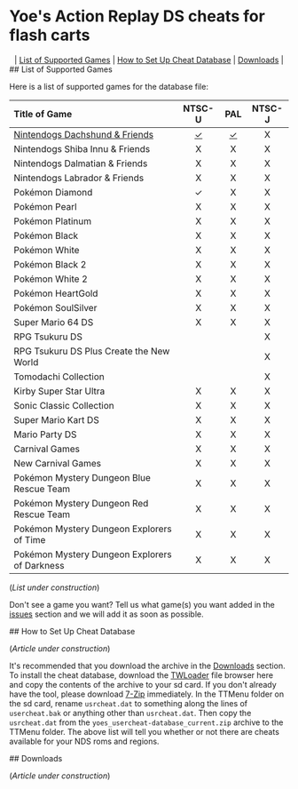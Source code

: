 # Yoe's Action Replay DS cheats for flash carts

<center>
  | <a href="#compatibility">List of Supported Games</a> | <a href="#how-to-setup">How to Set Up Cheat Database</a> | <a href="#downloads">Downloads</a> |
</center>


<a id="compatibility" name="compatibility" />
## List of Supported Games

Here is a list of supported games for the database file:

| Title of Game                                 | NTSC-U | PAL   | NTSC-J |
| :---                                          | :---:  | :---: | :---:  |
| <a href="https://github.com/SparrOSDeveloperTeam/yoes-nds-cheat-database/tree/master/cheat-txts/nintendogs-dachshund">Nintendogs Dachshund & Friends</a>                | <a href="https://github.com/SparrOSDeveloperTeam/yoes-nds-cheat-database/raw/master/cheat-txts/nintendogs-dachshund/nintendogs-dachshund-u.txt">✓</a>      | <a href="https://github.com/SparrOSDeveloperTeam/yoes-nds-cheat-database/raw/master/cheat-txts/nintendogs-dachshund/nintendogs-dachshund-e.txt">✓</a>     | X      |
| Nintendogs Shiba Innu & Friends               | X      | X     | X      |
| Nintendogs Dalmatian & Friends                | X      | X     | X      |
| Nintendogs Labrador & Friends                 | X      | X     | X      |
| Pokémon Diamond                               | ✓      | X     | X      |
| Pokémon Pearl                                 | X      | X     | X      |
| Pokémon Platinum                              | X      | X     | X      |
| Pokémon Black                                 | X      | X     | X      |
| Pokémon White                                 | X      | X     | X      |
| Pokémon Black 2                               | X      | X     | X      |
| Pokémon White 2                               | X      | X     | X      |
| Pokémon HeartGold                             | X      | X     | X      |
| Pokémon SoulSilver                            | X      | X     | X      |
| Super Mario 64 DS                             | X      | X     | X      |
| RPG Tsukuru DS                                |        |       | X      |
| RPG Tsukuru DS Plus Create the New World      |        |       | X      |
| Tomodachi Collection                          |        |       | X      |
| Kirby Super Star Ultra                        | X      | X     | X      |
| Sonic Classic Collection                      | X      | X     | X      |
| Super Mario Kart DS                           | X      | X     | X      |
| Mario Party DS                                | X      | X     | X      |
| Carnival Games                                | X      | X     | X      |
| New Carnival Games                            | X      | X     | X      |
| Pokémon Mystery Dungeon Blue Rescue Team      | X      | X     | X      |
| Pokémon Mystery Dungeon Red Rescue Team       | X      | X     | X      |
| Pokémon Mystery Dungeon Explorers of Time     | X      | X     | X      |
| Pokémon Mystery Dungeon Explorers of Darkness | X      | X     | X      |

(_List under construction_)

Don't see a game you want? Tell us what game(s) you want added in the <a href="https://github.com/SparrOSDeveloperTeam/yoes-nds-cheat-database/issues">issues</a> section and we will add it as soon as possible.


<a id="how-to-setup" name="how-to-setup" />
## How to Set Up Cheat Database

(_Article under construction_)

It's recommended that you download the archive in the <a href="#downloads">Downloads</a> section. To install the cheat database, download the <a href="https://github.com/Robz8/TWLoader/releases/download/v6.6.2/TWLoader.7z">TWLoader</a> file browser here and copy the contents of the archive to your sd card. If you don't already have the tool, please download <a href="https://www.7-zip.org/">7-Zip</a> immediately. In the TTMenu folder on the sd card, rename `usrcheat.dat` to something along the lines of `usercheat.bak` or anything other than `usrcheat.dat`. Then copy the `usrcheat.dat` from the `yoes_usercheat-database_current.zip` archive to the TTMenu folder. The above list will tell you whether or not there are cheats available for your NDS roms and regions.


<a id="downloads" name="downloads" />
## Downloads

(_Article under construction_)
